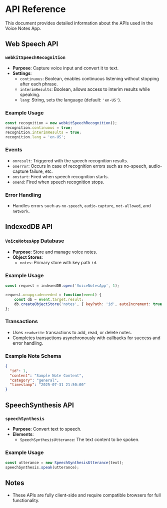 # API Reference

This document provides detailed information about the APIs used in the Voice Notes App.

## Web Speech API

### `webkitSpeechRecognition`
- **Purpose**: Capture voice input and convert it to text.
- **Settings**:
  - `continuous`: Boolean, enables continuous listening without stopping after each phrase.
  - `interimResults`: Boolean, allows access to interim results while speaking.
  - `lang`: String, sets the language (default: `'en-US'`).

### Example Usage
```javascript
const recognition = new webkitSpeechRecognition();
recognition.continuous = true;
recognition.interimResults = true;
recognition.lang = 'en-US';
```

### Events
- `onresult`: Triggered with the speech recognition results.
- `onerror`: Occurs in case of recognition errors such as no-speech, audio-capture failure, etc.
- `onstart`: Fired when speech recognition starts.
- `onend`: Fired when speech recognition stops.

### Error Handling
- Handles errors such as `no-speech`, `audio-capture`, `not-allowed`, and `network`.

## IndexedDB API

### `VoiceNotesApp` Database
- **Purpose**: Store and manage voice notes.
- **Object Stores**:
  - `notes`: Primary store with key path `id`.

### Example Usage
```javascript
const request = indexedDB.open('VoiceNotesApp', 1);

request.onupgradeneeded = function(event) {
    const db = event.target.result;
    db.createObjectStore('notes', { keyPath: 'id', autoIncrement: true });
};
```

### Transactions
- Uses `readwrite` transactions to add, read, or delete notes.
- Completes transactions asynchronously with callbacks for success and error handling.

### Example Note Schema
```json
{
  "id": 1,
  "content": "Sample Note Content",
  "category": "general",
  "timestamp": "2025-07-31 21:50:00"
}
```

## SpeechSynthesis API

### `speechSynthesis`
- **Purpose**: Convert text to speech.
- **Elements**:
  - `SpeechSynthesisUtterance`: The text content to be spoken.

### Example Usage
```javascript
const utterance = new SpeechSynthesisUtterance(text);
speechSynthesis.speak(utterance);
```

## Notes
- These APIs are fully client-side and require compatible browsers for full functionality.

